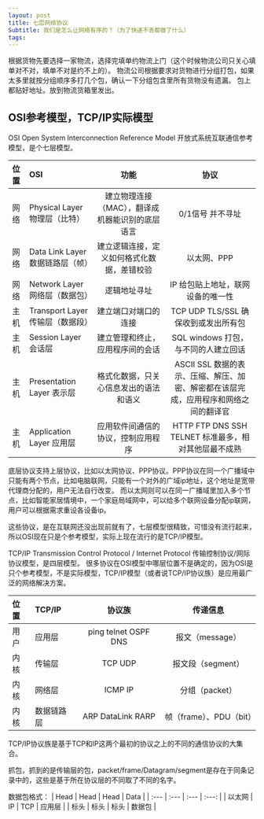 ```yaml
---
layout: post
title: 七层网络协议
Subtitle: 我们是怎么让网络有序的？（为了快递不丢都做了什么）
tags:
---
```




根据货物先要选择一家物流，选择完填单约物流上门（这个时候物流公司只关心填单对不对，填单不对是约不上的）。
物流公司根据要求对货物进行分组打包，如果太多里就按分组顺序多打几个包，确认一下分组包含里所有货物没有遗漏。
包上都贴好地址。放到物流货箱里发出。

## OSI参考模型，TCP/IP实际模型

OSI Open System Interconnection Reference Model 开放式系统互联通信参考模型，是个七层模型。

| 位置 | OSI | 功能 | 协议 |
| :----- | :----- | :------: | :-------: |
| 网络 | Physical Layer 物理层（比特） | 建立物理连接（MAC），翻译成机器能识别的底层语言 | 0/1信号 并不寻址 |
| 网络 | Data Link Layer 数据链路层（帧） | 建立逻辑连接，定义如何格式化数据，差错校验 | 以太网、PPP |
| 网络 | Network Layer 网络层（数据包） | 逻辑地址寻址 | IP 给包贴上地址，联网设备的唯一性 |
| 主机 | Transport Layer 传输层（数据段） | 建立端口对端口的连接 | TCP UDP TLS/SSL 确保收到或发出所有包 |
| 主机 | Session Layer 会话层 | 建立管理和终止，应用程序间的会话 | SQL windows 打包，与不同的人建立回话 |
| 主机 | Presentation Layer 表示层 | 格式化数据，只关心信息发出的语法和语义 | ASCII SSL 数据的表示、压缩、解压、加密、解密都在该层完成，应用程序和网络之间的翻译官 |
| 主机 | Application Layer 应用层 | 应用软件间通信的协议，控制应用程序 | HTTP FTP DNS SSH TELNET 标准最多，相对其他层最不成熟 |

底层协议支持上层协议，比如以太网协议、PPP协议。PPP协议在同一个广播域中只能有两个节点，比如电脑联网，只能有一个对外的广域ip地址，这个地址是宽带代理商分配的，用户无法自行改变。
而以太网则可以在同一广播域里加入多个节点，比如智能家居情境中，一个家庭局域网中，可以给多个联网设备分配ip联网，用户可以根据需求重设各设备ip。

这些协议，是在互联网还没出现前就有了，七层模型很精致，可惜没有流行起来，所以OSI现在只是个参考模型，实际上现在流行的是TCP/IP模型。

TCP/IP Transmission Control Protocol / Internet Protocol 传输控制协议/网际协议模型，是四层模型。
很多协议在OSI模型中哪层位置不是确定的，因为OSI是只个参考模型，不是实际模型，TCP/IP模型（或者说TCP/IP协议族）是应用最广泛的网络解决方案。

| 位置 | TCP/IP | 协议族 | 传递信息 |
| :----- | :----- | :------: | :-------: |
| 用户 | 应用层 | ping telnet OSPF DNS | 报文（message） |
| 内核 | 传输层 | TCP UDP | 报文段（segment） |
| 内核 | 网络层 | ICMP IP | 分组（packet） |
| 内核 | 数据链路层 | ARP DataLink RARP | 帧（frame）、PDU（bit） |

TCP/IP协议族是基于TCP和IP这两个最初的协议之上的不同的通信协议的大集合。

抓包，抓到的是传输层的包，packet/frame/Datagram/segment是存在于同条记录中的，这些是基于所在协议层的不同取了不同的名字。

数据包格式：
| Head | Head | Head | Data |
| :--- | :--- | :--- | :---: |
| 以太网 | IP | TCP | 应用层 |
| 标头 | 标头 | 标头 | 数据包 |